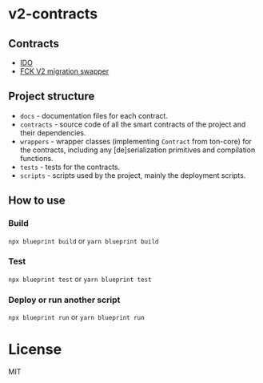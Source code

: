 # v2-contracts

## Contracts

-   [IDO](https://github.com/fck-foundation/v2-contracts/blob/main/docs/IDO.md)
-   [FCK V2 migration swapper](https://github.com/fck-foundation/v2-contracts/blob/main/docs/swap_to_v2.md)

## Project structure

-   `docs` - documentation files for each contract.
-   `contracts` - source code of all the smart contracts of the project and their dependencies.
-   `wrappers` - wrapper classes (implementing `Contract` from ton-core) for the contracts, including any [de]serialization primitives and compilation functions.
-   `tests` - tests for the contracts.
-   `scripts` - scripts used by the project, mainly the deployment scripts.

## How to use

### Build

`npx blueprint build` or `yarn blueprint build`

### Test

`npx blueprint test` or `yarn blueprint test`

### Deploy or run another script

`npx blueprint run` or `yarn blueprint run`

# License
MIT
